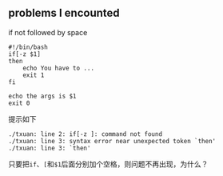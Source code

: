
## problems I encounted
if not followed by space

    #!/bin/bash
	if[-z $1]
	then
	    echo You have to ...
	    exit 1
	fi

	echo the args is $1
	exit 0
	
提示如下    
	
	./txuan: line 2: if[-z ]: command not found
	./txuan: line 3: syntax error near unexpected token `then'
	./txuan: line 3: `then'

只要把`if`、`[`和`$1`后面分别加个空格，则问题不再出现，为什么？